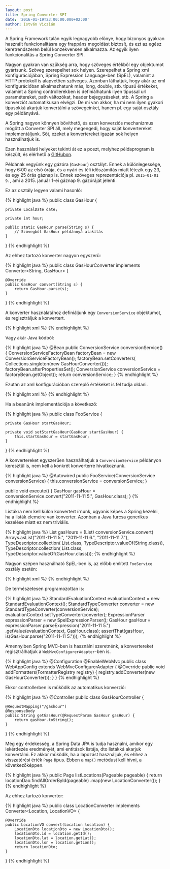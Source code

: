 ```yaml
---
layout: post
title: Spring Converter SPI
date: '2016-01-19T23:00:00.000+02:00'
author: István Viczián
---
```


A Spring Framework talán egyik legnagyobb előnye, hogy bizonyos gyakran használt funkcionalitásra egy frappáns megoldást biztosít, és ezt az egész keretrendszeren belül konzekvensen alkalmazza. Az egyik ilyen funkcionalitás a Spring Converter SPI.

Nagyon gyakran van szükség arra, hogy szöveges értékből egy objektumot gyártsunk. Szöveg szerepelhet sok helyen. Szerepelhet a Spring xml konfigurációjában, Spring Expression Language-ben (SpEL), valamint a HTTP protokoll is alapvetően szöveges. Azonban láthatjuk, hogy akár az xml konfigurációban alkalmazhatunk más, long, double, stb. típusú értékeket, valamint a Spring controllerekben is definiálhatunk ilyen típussal url paramétereket, path változókat, header bejegyzéseket, stb. A Spring a konverziót automatikusan elvégzi. De mi van akkor, ha mi nem ilyen gyakori típusokká akarjuk konvertálni a szövegeinket, hanem pl. egy saját osztály egy példányává.

A Spring nagyon könnyen bővíthető, és ezen konverziós mechanizmus mögött a Converter SPI áll, mely megengedi, hogy saját konvertereket implementáljunk. Sőt, ezeket a konvertereket igazán sok helyen használhatjuk is.

Ezen használati helyeket tekinti át ez a poszt, melyhez példaprogram is készült, és elérhető a [GitHubon](https://github.com/vicziani/jtechlog-spring-converters).

<!-- more -->

Példának vegyünk egy gázóra (`GasHour`) osztályt. Ennek a különlegessége, hogy 6:00 az első órája, és a nyári és téli időszámítás miatt létezik egy 23, és egy 25 órás gáznap is. Ennek szöveges reprezentációja pl. `2015-01-01 9.`, ami a 2015. január 1-ei gáznap 9. gázóráját jelenti.

Ez az osztály legyen valami hasonló:

{% highlight java %}
public class GasHour {

    private LocalDate date;

    private int hour;

    public static GasHour parse(String s) {
        // Szövegből GasHour példánnyá alakítás
    }
}
{% endhighlight %}


Az ehhez tartozó konverter nagyon egyszerű:

{% highlight java %}
public class GasHourConverter implements Converter<String, GasHour> {

    @Override
    public GasHour convert(String s) {
        return GasHour.parse(s);
    }
}
{% endhighlight %}

A konverter használatához definiáljunk egy `ConversionService` objektumot, és regisztráljuk a konvertert.

{% highlight xml %}
<bean id="conversionService"
        class="org.springframework.context.support.ConversionServiceFactoryBean">
    <property name="converters">
        <set>
            <bean class="jtechlog.springconverter.GasHourConverter"/>
        </set>
    </property>
</bean>
{% endhighlight %}

Vagy akár Java kódból:

{% highlight java %}
@Bean
public ConversionService conversionService() {
    ConversionServiceFactoryBean factoryBean =
        new ConversionServiceFactoryBean();
    factoryBean.setConverters(
        Collections.singleton(new GasHourConverter()));
    factoryBean.afterPropertiesSet();
    ConversionService conversionService = factoryBean.getObject();
    return conversionService;
}
{% endhighlight %}

Ezután az xml konfigurációban szereplő értékeket is fel tudja oldani.

{% highlight xml %}
<bean id="fooService"
        class="jtechlog.springconverter.FooService">
    <property name="startGasHour" value="2015-11-11 5." />
</bean>
{% endhighlight %}

Ha a beanünk implementációja a következő:

{% highlight java %}
public class FooService {

    private GasHour startGasHour;

    private void setStartGasHour(GasHour startGasHour) {
	    this.startGasGour = startGasHour;
    }
}
{% endhighlight %}

A konvertereket egyszerűen használhatjuk a `ConversionService` példányon keresztül is, nem kell a konkrét konverterre hivatkoznunk.

{% highlight java %}
@Autowired
public FooService(ConversionService conversionService) {
    this.conversionService = conversionService;
}

public void execute() {
    GasHour gasHour =
        conversionService.convert("2011-11-11 5.", GasHour.class);
}
{% endhighlight %}

Listákra nem kell külön konvertert írnunk, ugyanis képes a Spring kezelni, ha a listák elemeire van konverter. Azonban a Java furcsa generikus kezelése miatt ez nem triviális.

{% highlight java %}
List<GasHour> gasHours = (List<GasHour>) conversionService.convert(
        Arrays.asList("2011-11-11 5.", "2011-11-11 6.", "2011-11-11 7."),
        TypeDescriptor.collection(
                List.class, TypeDescriptor.valueOf(String.class)),
        TypeDescriptor.collection(
                List.class, TypeDescriptor.valueOf(GasHour.class)));
{% endhighlight %}

Nagyon szépen használható SpEL-ben is, az előbb említett `FooService` osztály esetén:

{% highlight xml %}
<bean id="fooService"
        class="jtechlog.springconverter.FooService">
    <property name="startGasHour" value="#{'2015-11-11 5.'}" />
</bean>
{% endhighlight %}

De természetesen programozottan is:

{% highlight java %}
StandardEvaluationContext evaluationContext =
    new StandardEvaluationContext();
StandardTypeConverter converter =
    new StandardTypeConverter(conversionService);
evaluationContext.setTypeConverter(converter);
ExpressionParser expressionParser = new SpelExpressionParser();
GasHour gasHour = expressionParser.parseExpression("2011-11-11 5.")
    .getValue(evaluationContext, GasHour.class);
assertThat(gasHour, is(GasHour.parse("2011-11-11 5.")));
{% endhighlight %}

Amennyiben Spring MVC-ben is használni szeretnénk, a konvertereket regisztrálhatjuk a
`WebMvcConfigurerAdapter`-ben is.

{% highlight java %}
@Configuration
@EnableWebMvc
public class WebAppConfig extends WebMvcConfigurerAdapter {
    @Override
    public void addFormatters(FormatterRegistry registry) {
        registry.addConverter(new GasHourConverter());
    }
}
{% endhighlight %}

Ekkor controllerben is működik az automatikus konverzió:

{% highlight java %}
@Controller
public class GasHourController {

    @RequestMapping("/gashour")
    @ResponseBody
    public String getGasHour(@RequestParam GasHour gasHour) {
        return gasHour.toString();
    }
}
{% endhighlight %}

Még egy érdekesség, a Spring Data JPA is tudja használni, amikor egy lekérdezés eredményét, ami entitások listája, dto listákká akarjuk konvertálni. Ez akkor működik, ha a lapozást használjuk, és ehhez a visszatérési érték `Page` típus. Ebben a `map()` metódust kell hívni, a következőképpen.

{% highlight java %}
public Page<LocationDto> listLocations(Pageable pageable) {
    return locationDao.findAllOrderById(pageable)
        .map(new LocationConverter());
}
{% endhighlight %}

Az ehhez tartozó konverter:

{% highlight java %}
public class LocationConverter implements Converter<Location, LocationVO> {

    @Override
    public LocationVO convert(Location location) {
        LocationDto locationDto = new LocationDto();
        locationDto.id = location.getId();
        locationDto.lat = location.getLat();
        locationDto.lon = location.getLon();
        return locationDto;
    }
}
{% endhighlight %}
